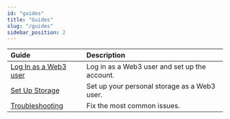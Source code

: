 ```yaml
---
id: "guides"
title: "Guides"
slug: "/guides"
sidebar_position: 2
---
```


| **Guide** | **Description** |
| :- | :- |
| [Log In as a Web3 user](/marketplace/guides/log-in) | Log in as a Web3 user and set up the account. |
| [Set Up Storage](/marketplace/guides/storage) | Set up your personal storage as a Web3 user. |
| [Troubleshooting](/marketplace/guides/troubleshooting) | Fix the most common issues. |